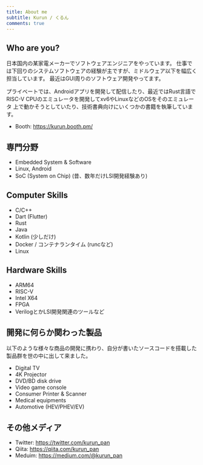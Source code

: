```yaml
---
title: About me
subtitle: Kurun / くるん
comments: true
---
```


## Who are you?
日本国内の某家電メーカーでソフトウェアエンジニアをやっています。
仕事では下回りのシステムソフトウェアの経験が主ですが、ミドルウェア以下を幅広く担当しています。
最近はGUI周りのソフトウェア開発やってます。

プライベートでは、Androidアプリを開発して配信したり、最近ではRust言語で
RISC-V CPUのエミュレータを開発してxv6やLinuxなどのOSをそのエミュレータ
上で動かそうとしていたり、技術書典向けにいくつかの書籍を執筆しています。

 - Booth: https://kurun.booth.pm/

## 専門分野
 - Embedded System & Software
 - Linux, Android
 - SoC (System on Chip) (昔、数年だけLSI開発経験あり)

## Computer Skills
 - C/C++
 - Dart (Flutter)
 - Rust
 - Java
 - Kotlin (少しだけ)
 - Docker / コンテナランタイム (runcなど)
 - Linux

## Hardware Skills
 - ARM64
 - RISC-V
 - Intel X64
 - FPGA
 - VerilogとかLSI開発関連のツールなど

## 開発に何らか関わった製品
以下のような様々な商品の開発に携わり、自分が書いたソースコードを搭載した製品群を世の中に出して来ました。
 - Digital TV
 - 4K Projector
 - DVD/BD disk drive
 - Video game console
 - Consumer Printer & Scanner
 - Medical equipments
 - Automotive (HEV/PHEV/EV)

## その他メディア
 - Twitter: https://twitter.com/kurun_pan
 - Qiita: https://qiita.com/kurun_pan
 - Meduim: https://medium.com/@kurun_pan
